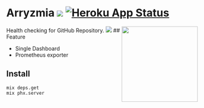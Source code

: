 # Arryzmia ![](https://github.com/oppai/Arryzmia/workflows/api/badge.svg) [![Heroku App Status](http://heroku-shields.herokuapp.com/arryzmia)](https://arryzmia.herokuapp.com)

<img src="https://vectr.com/kodam/b1El3FzDJF.svg?width=200&height=250&select=b1El3FzDJFpage0" width="200px" align="right"/>
Health checking for GitHub Repository.

<img src="https://user-images.githubusercontent.com/1712116/110157998-30f5ad80-7e2c-11eb-9d9f-3d49a46d4293.png"/>
## Feature

- Single Dashboard
- Prometheus exporter

## Install

```shell
mix deps.get
mix phx.server
```
